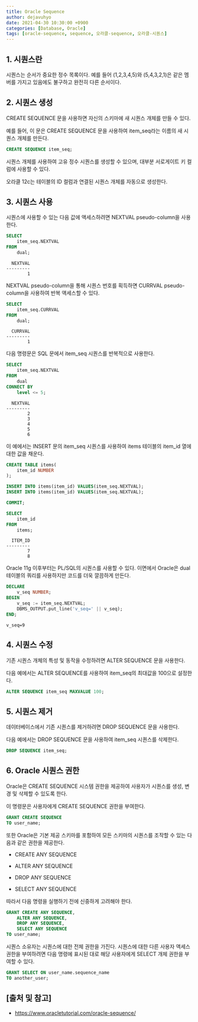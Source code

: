 ```yaml
---
title: Oracle Sequence
author: dejavuhyo
date: 2021-04-30 10:30:00 +0900
categories: [Database, Oracle]
tags: [oracle-sequence, sequence, 오라클-sequence, 오라클-시퀀스]
---
```


## 1. 시퀀스란
시퀀스는 순서가 중요한 정수 목록이다. 예를 들어 (1,2,3,4,5)와 (5,4,3,2,1)은 같은 멤버를 가지고 있음에도 불구하고 완전히 다른 순서이다.

## 2. 시퀀스 생성
CREATE SEQUENCE 문을 사용하면 자신의 스키마에 새 시퀀스 개체를 만들 수 있다.

예를 들어, 이 문은 CREATE SEQUENCE 문을 사용하여 item_seq라는 이름의 새 시퀀스 개체를 만든다.

```sql
CREATE SEQUENCE item_seq;
```

시퀀스 개체를 사용하여 고유 정수 시퀀스를 생성할 수 있으며, 대부분 서로게이트 키 컬럼에 사용할 수 있다.

오라클 12c는 테이블의 ID 컬럼과 연결된 시퀀스 개체를 자동으로 생성한다.

## 3. 시퀀스 사용
시퀀스에 사용할 수 있는 다음 값에 액세스하려면 NEXTVAL pseudo-column을 사용한다.

```sql
SELECT
    item_seq.NEXTVAL
FROM
    dual;
```

```text
  NEXTVAL
---------
        1
```

NEXTVAL pseudo-column을 통해 시퀀스 번호를 획득하면 CURRVAL pseudo-column을 사용하여 반복 액세스할 수 있다.

```sql
SELECT
    item_seq.CURRVAL
FROM
    dual;
```

```text
  CURRVAL
---------
        1
```

다음 명령문은 SQL 문에서 item_seq 시퀀스를 반복적으로 사용한다.

```sql
SELECT
    item_seq.NEXTVAL
FROM
    dual
CONNECT BY
    level <= 5;
```

```text
  NEXTVAL
---------
        2
        3
        4
        5
        6
```

이 예에서는 INSERT 문의 item_seq 시퀀스를 사용하여 items 테이블의 item_id 열에 대한 값을 채운다.

```sql
CREATE TABLE items(
    item_id NUMBER
);

INSERT INTO items(item_id) VALUES(item_seq.NEXTVAL);
INSERT INTO items(item_id) VALUES(item_seq.NEXTVAL);

COMMIT;

SELECT
    item_id
FROM
    items;
```

```text
  ITEM_ID
---------
        7
        8
```

Oracle 11g 이후부터는 PL/SQL의 시퀀스를 사용할 수 있다. 이면에서 Oracle은 dual 테이블의 쿼리를 사용하지만 코드를 더욱 깔끔하게 만든다.

```sql
DECLARE
    v_seq NUMBER;
BEGIN
    v_seq := item_seq.NEXTVAL;
    DBMS_OUTPUT.put_line('v_seq=' || v_seq);
END;
```

```text
v_seq=9
```

## 4. 시퀀스 수정
기존 시퀀스 개체의 특성 및 동작을 수정하려면 ALTER SEQUENCE 문을 사용한다.

다음 예에서는 ALTER SEQUENCE를 사용하여 item_seq의 최대값을 100으로 설정한다.

```sql
ALTER SEQUENCE item_seq MAXVALUE 100;
```

## 5. 시퀀스 제거
데이터베이스에서 기존 시퀀스를 제거하려면 DROP SEQUENCE 문을 사용한다.

다음 예에서는 DROP SEQUENCE 문을 사용하여 item_seq 시퀀스를 삭제한다.

```sql
DROP SEQUENCE item_seq;
```

## 6. Oracle 시퀀스 권한
Oracle은 CREATE SEQUENCE 시스템 권한을 제공하여 사용자가 시퀀스를 생성, 변경 및 삭제할 수 있도록 한다.

이 명령문은 사용자에게 CREATE SEQUENCE 권한을 부여한다.

```sql
GRANT CREATE SEQUENCE
TO user_name;
```

또한 Oracle은 기본 제공 스키마를 포함하여 모든 스키마의 시퀀스를 조작할 수 있는 다음과 같은 권한을 제공한다.

* CREATE ANY SEQUENCE

* ALTER ANY SEQUENCE

* DROP ANY SEQUENCE

* SELECT ANY SEQUENCE

따라서 다음 명령을 실행하기 전에 신중하게 고려해야 한다.

```sql
GRANT CREATE ANY SEQUENCE,
    ALTER ANY SEQUENCE,
    DROP ANY SEQUENCE,
    SELECT ANY SEQUENCE
TO user_name;
```

시퀀스 소유자는 시퀀스에 대한 전체 권한을 가진다. 시퀀스에 대한 다른 사용자 액세스 권한을 부여하려면 다음 명령에 표시된 대로 해당 사용자에게 SELECT 개체 권한을 부여할 수 있다.

```sql
GRANT SELECT ON user_name.sequence_name 
TO another_user;
```

## [출처 및 참고]
* <https://www.oracletutorial.com/oracle-sequence/>
